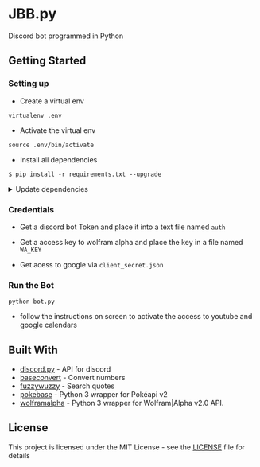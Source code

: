 # JBB.py
Discord bot programmed in Python

## Getting Started

### Setting up
- Create a virtual env
```
virtualenv .env
```

- Activate the virtual env
```
source .env/bin/activate
```

- Install all dependencies
```
$ pip install -r requirements.txt --upgrade
```

<details><summary>Update dependencies</summary>
<p>

```
pip3 freeze > requirements.txt
```
</p>
</details>

### Credentials

- Get a discord bot Token and place it into a text file named `auth`

- Get a access key to wolfram alpha and place the key in a file named `WA_KEY`

- Get acess to google via `client_secret.json`

### Run the Bot
```
python bot.py
```
 - follow the instructions on screen to activate the access to youtube and google calendars

## Built With
* [discord.py](https://github.com/Rapptz/discord.py) - API for discord
* [baseconvert](https://github.com/squdle/baseconvert) - Convert numbers
* [fuzzywuzzy](https://github.com/seatgeek/fuzzywuzzy) - Search quotes
* [pokebase](https://github.com/GregHilmes/pokebase) - Python 3 wrapper for Pokéapi v2
* [wolframalpha](https://github.com/jaraco/wolframalpha) - Python 3 wrapper for Wolfram|Alpha v2.0 API.

## License

This project is licensed under the MIT License - see the [LICENSE](LICENSE) file for details
